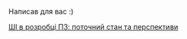 <!--
date: 2024-04-19T14:30:44
-->

Написав для вас :) 

 [ШІ в розробці ПЗ: поточний стан та перспективи](https://danvoronov.medium.com/%D1%88%D1%96-%D0%B2-%D1%80%D0%BE%D0%B7%D1%80%D0%BE%D0%B1%D1%86%D1%96-%D0%BF%D0%B7-%D0%BF%D0%BE%D1%82%D0%BE%D1%87%D0%BD%D0%B8%D0%B9-%D1%81%D1%82%D0%B0%D0%BD-%D1%82%D0%B0-%D0%BF%D0%B5%D1%80%D1%81%D0%BF%D0%B5%D0%BA%D1%82%D0%B8%D0%B2%D0%B8-e93fdbb1997c)